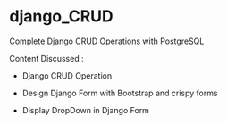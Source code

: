 # django_CRUD

Complete Django CRUD Operations with PostgreSQL

Content Discussed :

- Django CRUD Operation










- Design Django Form with Bootstrap and crispy forms








- Display DropDown in Django Form
